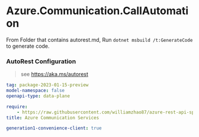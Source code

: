 # Azure.Communication.CallAutomation

From Folder that contains autorest.md, Run `dotnet msbuild /t:GenerateCode` to generate code.

### AutoRest Configuration
> see https://aka.ms/autorest

```yaml
tag: package-2023-01-15-preview
model-namespace: false
openapi-type: data-plane

require:
    - https://raw.githubusercontent.com/williamzhao87/azure-rest-api-specs/28020b4e9a0479f5dff0026abad47bd01a74d7f9/specification/communication/data-plane/CallAutomation/readme.md
title: Azure Communication Services

generation1-convenience-client: true

```
